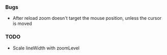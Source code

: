 ### Bugs
- After reload zoom doesn't target the mouse position, unless the cursor is moved

### TODO
- Scale lineWidth with zoomLevel